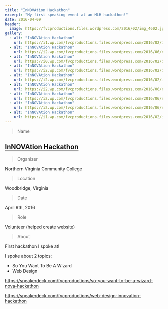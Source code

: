 ```yaml
---
title: "InNOVAtion Hackathon"
excerpt: "My first speaking event at an MLH hackathon!"
date: 2016-04-09
header:
  image: https://fvcproductions.files.wordpress.com/2016/02/img_4602.jpg
gallery:
  - alt: "InNOVAtion Hackathon"
    url: https://i1.wp.com/fvcproductions.files.wordpress.com/2016/02/img_4576.jpg?w=515&h=343&crop&ssl=1&zoom=2
  - alt: "InNOVAtion Hackathon"
    url: https://i2.wp.com/fvcproductions.files.wordpress.com/2016/06/nova-1.jpg?w=227&h=343&crop&ssl=1&zoom=2
  - alt: "InNOVAtion Hackathon"
    url: https://i0.wp.com/fvcproductions.files.wordpress.com/2016/02/img_0986.jpg?w=303&h=227&crop&ssl=1&zoom=2
  - alt: "InNOVAtion Hackathon"
    url: https://i2.wp.com/fvcproductions.files.wordpress.com/2016/02/img_4579.jpg?w=303&h=202&crop&ssl=1&zoom=2
  - alt: "InNOVAtion Hackathon"
    url: https://i2.wp.com/fvcproductions.files.wordpress.com/2016/02/img_0969.jpg?w=303&h=227&crop&ssl=1&zoom=2
  - alt: "InNOVAtion Hackathon"
    url: https://i2.wp.com/fvcproductions.files.wordpress.com/2016/06/nova-2.jpg?w=246&h=163&crop&ssl=1&zoom=2
  - alt: "InNOVAtion Hackathon"
    url: https://i2.wp.com/fvcproductions.files.wordpress.com/2016/06/nova-6.jpg?w=382&h=253&crop&ssl=1&zoom=2
  - alt: "InNOVAtion Hackathon"
    url: https://i2.wp.com/fvcproductions.files.wordpress.com/2016/06/nova-5.jpg?w=360&h=544&crop&ssl=1&zoom=2
  - alt: "InNOVAtion Hackathon"
    url: https://i1.wp.com/fvcproductions.files.wordpress.com/2016/02/img_0975.jpg?w=382&h=287&crop&ssl=1&zoom=2
---
```


> Name

## <a title="InNOVAtion Hackathon" href="https://novahackathon.org" target="_blank" rel="noopener">InNOVAtion Hackathon</a>

> Organizer

Northern Virginia Community College

> Location

Woodbridge, Virginia

> Date

April 9th, 2016

> Role

Volunteer (helped create website)

> About

First hackathon I spoke at!

I spoke about 2 topics:

- So You Want To Be A Wizard
- Web Design

https://speakerdeck.com/fvcproductions/so-you-want-to-be-a-wizard-nova-hackathon

https://speakerdeck.com/fvcproductions/web-design-innovation-hackathon
